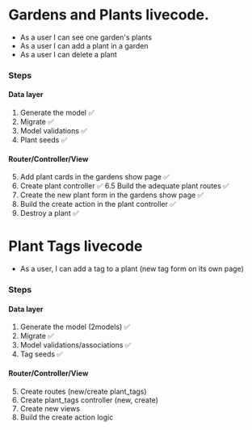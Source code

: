 # Gardens and Plants livecode.

- As a user I can see one garden's plants
- As a user I can add a plant in a garden
- As a user I can delete a plant

### Steps

#### Data layer

1. Generate the model ✅
2. Migrate ✅
3. Model validations ✅
4. Plant seeds ✅

#### Router/Controller/View

5. Add plant cards in the gardens show page ✅
6. Create plant controller ✅
6.5 Build the adequate plant routes ✅
7. Create the new plant form in the gardens show page ✅
8. Build the create action in the plant controller ✅
9. Destroy a plant ✅

# Plant Tags livecode

- As a user, I can add a tag to a plant (new tag form on its own page)

### Steps

#### Data layer

1. Generate the model (2models) ✅
2. Migrate ✅
3. Model validations/associations ✅
4. Tag seeds ✅

#### Router/Controller/View

5. Create routes (new/create plant_tags)
6. Create plant_tags controller (new, create)
7. Create new views
8. Build the create action logic